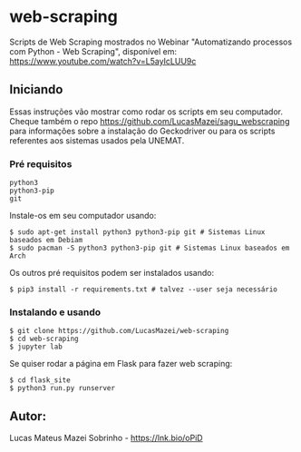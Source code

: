 # web-scraping

Scripts de Web Scraping mostrados no Webinar "Automatizando processos com Python - Web Scraping", disponível em: https://www.youtube.com/watch?v=L5ayIcLUU9c

## Iniciando

Essas instruções vão mostrar como rodar os scripts em seu computador. Cheque também o repo https://github.com/LucasMazei/sagu_webscraping para informações sobre a instalação do Geckodriver ou para os scripts referentes aos sistemas usados pela UNEMAT.

### Pré requisitos

```
python3
python3-pip
git
```

Instale-os em seu computador usando:

```
$ sudo apt-get install python3 python3-pip git # Sistemas Linux baseados em Debiam
$ sudo pacman -S python3 python3-pip git # Sistemas Linux baseados em Arch
```

Os outros pré requisitos podem ser instalados usando:

```
$ pip3 install -r requirements.txt # talvez --user seja necessário
```

### Instalando e usando

```
$ git clone https://github.com/LucasMazei/web-scraping
$ cd web-scraping
$ jupyter lab
```

Se quiser rodar a página em Flask para fazer web scraping:

```
$ cd flask_site
$ python3 run.py runserver
```

## Autor:

Lucas Mateus Mazei Sobrinho - https://lnk.bio/oPiD
